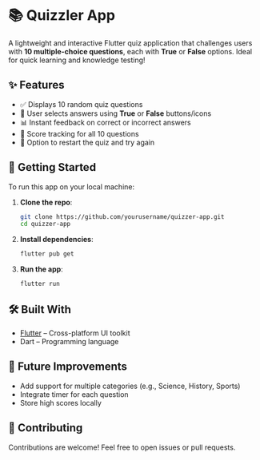# 📚 Quizzler App

A lightweight and interactive Flutter quiz application that challenges users with **10 multiple-choice questions**, each with **True** or **False** options. Ideal for quick learning and knowledge testing!

## ✨ Features

* ✅ Displays 10 random quiz questions
* 🔘 User selects answers using **True** or **False** buttons/icons
* 📊 Instant feedback on correct or incorrect answers
* 🎯 Score tracking for all 10 questions
* 🔁 Option to restart the quiz and try again
## 🚀 Getting Started

To run this app on your local machine:

1. **Clone the repo**:

   ```bash
   git clone https://github.com/yourusername/quizzer-app.git
   cd quizzer-app
   ```

2. **Install dependencies**:

   ```bash
   flutter pub get
   ```

3. **Run the app**:

   ```bash
   flutter run
   ```

## 🛠 Built With

* [Flutter](https://flutter.dev/) – Cross-platform UI toolkit
* Dart – Programming language

## 📌 Future Improvements

* Add support for multiple categories (e.g., Science, History, Sports)
* Integrate timer for each question
* Store high scores locally

## 🙌 Contributing

Contributions are welcome! Feel free to open issues or pull requests.

